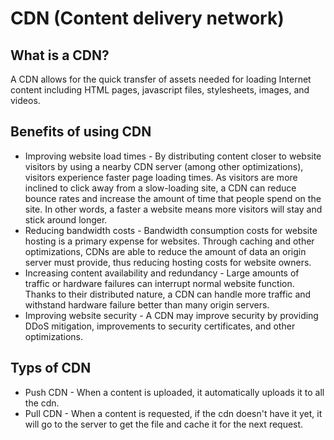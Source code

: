 # CDN (Content delivery network)

## What is a CDN?

A CDN allows for the quick transfer of assets needed for loading Internet content including HTML pages, javascript files, stylesheets, images, and videos. 

## Benefits of using CDN

- Improving website load times - By distributing content closer to website visitors by using a nearby CDN server (among other optimizations), visitors experience faster page loading times. As visitors are more inclined to click away from a slow-loading site, a CDN can reduce bounce rates and increase the amount of time that people spend on the site. In other words, a faster a website means more visitors will stay and stick around longer.
- Reducing bandwidth costs - Bandwidth consumption costs for website hosting is a primary expense for websites. Through caching and other optimizations, CDNs are able to reduce the amount of data an origin server must provide, thus reducing hosting costs for website owners.
- Increasing content availability and redundancy - Large amounts of traffic or hardware failures can interrupt normal website function. Thanks to their distributed nature, a CDN can handle more traffic and withstand hardware failure better than many origin servers.
- Improving website security - A CDN may improve security by providing DDoS mitigation, improvements to security certificates, and other optimizations.

## Typs of CDN

- Push CDN - When a content is uploaded, it automatically uploads it to all the cdn.
- Pull CDN - When a content is requested, if the cdn doesn't have it yet, it will go to the server to get the file and cache it for the next request.